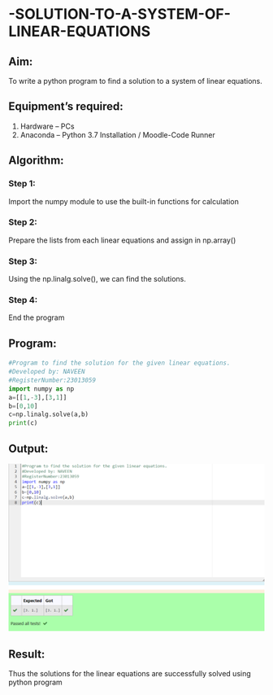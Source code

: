# -SOLUTION-TO-A-SYSTEM-OF-LINEAR-EQUATIONS
## Aim:
To write a python program to find a solution to a system of linear equations.
## Equipment’s required:
1. 	Hardware – PCs
2. 	Anaconda – Python 3.7 Installation / Moodle-Code Runner
## Algorithm:
### Step 1: 
Import the numpy module to use the built-in functions for calculation
### Step 2: 
Prepare the lists from each linear equations and assign in np.array()
### Step 3: 
Using the np.linalg.solve(), we can find the solutions.
### Step 4: 
End the program
## Program:
```py
#Program to find the solution for the given linear equations.
#Developed by: NAVEEN
#RegisterNumber:23013059
import numpy as np
a=[[1,-3],[3,1]]
b=[0,10]
c=np.linalg.solve(a,b)
print(c)

```

## Output:
![Alt text](image.png)


## Result: 
Thus the solutions for the linear equations are successfully solved using python program

